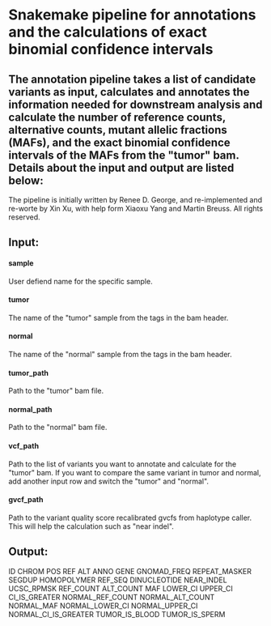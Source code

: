 # Snakemake pipeline for annotations and the calculations of exact binomial confidence intervals

## The annotation pipeline takes a list of candidate variants as input, calculates and annotates the information needed for downstream analysis and calculate the number of reference counts, alternative counts, mutant allelic fractions (MAFs), and the exact binomial confidence intervals of the MAFs from the "tumor" bam. Details about the input and output are listed below:

The pipeline is initially written by Renee D. George, and re-implemented and re-worte by Xin Xu, with help form Xiaoxu Yang and Martin Breuss.
All rights reserved.

## Input:
#### sample
User defiend name for the specific sample.
#### tumor
The name of the "tumor" sample from the tags in the bam header.
#### normal
The name of the "normal" sample from the tags in the bam header.
#### tumor_path
Path to the "tumor" bam file.
#### normal_path
Path to the "normal" bam file.
#### vcf_path
Path to the list of variants you want to annotate and calculate for the "tumor" bam. If you want to compare the same variant in tumor and normal, add another input row and switch the "tumor" and "normal".
#### gvcf_path
Path to the variant quality score recalibrated gvcfs from haplotype caller. This will help the calculation such as "near indel".

## Output:
  ID
  CHROM
  POS
  REF
  ALT
  ANNO
  GENE
  GNOMAD_FREQ
  REPEAT_MASKER
  SEGDUP
  HOMOPOLYMER
  REF_SEQ
  DINUCLEOTIDE
  NEAR_INDEL
  UCSC_RPMSK
  REF_COUNT
  ALT_COUNT
  MAF
  LOWER_CI
  UPPER_CI
  CI_IS_GREATER
  NORMAL_REF_COUNT
  NORMAL_ALT_COUNT
  NORMAL_MAF
  NORMAL_LOWER_CI
  NORMAL_UPPER_CI
  NORMAL_CI_IS_GREATER
  TUMOR_IS_BLOOD
  TUMOR_IS_SPERM
  
  
